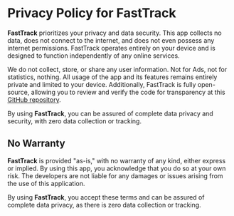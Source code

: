 # Privacy Policy for FastTrack

**FastTrack** prioritizes your privacy and data security. This app collects no data, does not connect to the internet, and does not even possess any internet permissions. FastTrack operates entirely on your device and is designed to function independently of any online services.

We do not collect, store, or share any user information. Not for Ads, not for statistics, nothing. All usage of the app and its features remains entirely private and limited to your device. Additionally, FastTrack is fully open-source, allowing you to review and verify the code for transparency at this [GitHub repository](https://github.com/Wavesonics/FastTrack).

By using **FastTrack**, you can be assured of complete data privacy and security, with zero data collection or tracking.

## No Warranty

**FastTrack** is provided "as-is," with no warranty of any kind, either express or implied. By using this app, you acknowledge that you do so at your own risk. The developers are not liable for any damages or issues arising from the use of this application.

By using **FastTrack**, you accept these terms and can be assured of complete data privacy, as there is zero data collection or tracking.